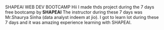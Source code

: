 SHAPEAI WEB DEV BOOTCAMP
Hii  I made thds project during the 7 days free bootcamp by<b> SHAPEAI</b>
The instructor during these 7 days was Mr.Shaurya Sinha (data analyst indeem at jio). I got to 
learn lot during these 7 days and it was amazing experience learning with SHAPEAI.
